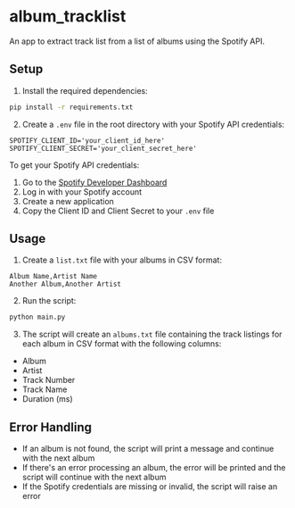 # album_tracklist

An app to extract track list from a list of albums using the Spotify API.

## Setup

1. Install the required dependencies:

```bash
pip install -r requirements.txt
```

2. Create a `.env` file in the root directory with your Spotify API credentials:

```
SPOTIFY_CLIENT_ID='your_client_id_here'
SPOTIFY_CLIENT_SECRET='your_client_secret_here'
```

To get your Spotify API credentials:

1. Go to the [Spotify Developer Dashboard](https://developer.spotify.com/dashboard)
2. Log in with your Spotify account
3. Create a new application
4. Copy the Client ID and Client Secret to your `.env` file

## Usage

1. Create a `list.txt` file with your albums in CSV format:

```
Album Name,Artist Name
Another Album,Another Artist
```

2. Run the script:

```bash
python main.py
```

3. The script will create an `albums.txt` file containing the track listings for each album in CSV format with the following columns:

- Album
- Artist
- Track Number
- Track Name
- Duration (ms)

## Error Handling

- If an album is not found, the script will print a message and continue with the next album
- If there's an error processing an album, the error will be printed and the script will continue with the next album
- If the Spotify credentials are missing or invalid, the script will raise an error

